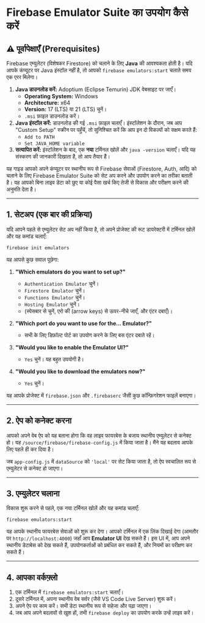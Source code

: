 # Firebase Emulator Suite का उपयोग कैसे करें

## ⚠️ पूर्वापेक्षाएँ (Prerequisites)

Firebase एम्युलेटर (विशेषकर Firestore) को चलाने के लिए **Java** की आवश्यकता होती है। यदि आपके कंप्यूटर पर Java इंस्टॉल नहीं है, तो आपको `firebase emulators:start` चलाते समय एक एरर मिलेगा।

1.  **Java डाउनलोड करें:** Adoptium (Eclipse Temurin) JDK वेबसाइट पर जाएँ।
    -   **Operating System:** Windows
    -   **Architecture:** x64
    -   **Version:** 17 (LTS) या 21 (LTS) चुनें।
    -   `.msi` फ़ाइल डाउनलोड करें।
2.  **Java इंस्टॉल करें:** डाउनलोड की गई `.msi` फ़ाइल चलाएँ। इंस्टॉलेशन के दौरान, जब आप "Custom Setup" स्क्रीन पर पहुँचें, तो सुनिश्चित करें कि आप इन दो विकल्पों को सक्षम करते हैं:
    -   `Add to PATH`
    -   `Set JAVA_HOME variable`
2.  **सत्यापित करें:** इंस्टॉलेशन के बाद, एक **नया** टर्मिनल खोलें और `java -version` चलाएँ। यदि यह संस्करण की जानकारी दिखाता है, तो आप तैयार हैं।

यह गाइड आपको अपने कंप्यूटर पर स्थानीय रूप से Firebase सेवाओं (Firestore, Auth, आदि) को चलाने के लिए Firebase Emulator Suite को सेट अप करने और उपयोग करने का तरीका बताती है। यह आपको बिना लाइव डेटा को छुए या कोई पैसा खर्च किए तेजी से विकास और परीक्षण करने की अनुमति देता है।

---

## 1. सेटअप (एक बार की प्रक्रिया)

यदि आपने पहले से एम्युलेटर सेट अप नहीं किया है, तो अपने प्रोजेक्ट की रूट डायरेक्टरी में टर्मिनल खोलें और यह कमांड चलाएँ:

```bash
firebase init emulators
```

यह आपसे कुछ सवाल पूछेगा:

1.  **"Which emulators do you want to set up?"**
    -   `Authentication Emulator` चुनें।
    -   `Firestore Emulator` चुनें।
    -   `Functions Emulator` चुनें।
    -   `Hosting Emulator` चुनें।
    -   (स्पेसबार से चुनें, एरो की (arrow keys) से ऊपर-नीचे जाएँ, और एंटर दबाएँ)।

2.  **"Which port do you want to use for the... Emulator?"**
    -   सभी के लिए डिफ़ॉल्ट पोर्ट का उपयोग करने के लिए बस एंटर दबाते रहें।

3.  **"Would you like to enable the Emulator UI?"**
    -   `Yes` चुनें। यह बहुत उपयोगी है।

4.  **"Would you like to download the emulators now?"**
    -   `Yes` चुनें।

यह आपके प्रोजेक्ट में `firebase.json` और `.firebaserc` जैसी कुछ कॉन्फ़िगरेशन फाइलें बनाएगा।

---

## 2. ऐप को कनेक्ट करना

आपको अपने वेब ऐप को यह बताना होगा कि वह लाइव फायरबेस के बजाय स्थानीय एम्युलेटर से कनेक्ट हो। यह `/source/firebase/firebase-config.js` में किया जाता है। मैंने यह बदलाव आपके लिए पहले ही कर दिया है।

जब `app-config.js` में `dataSource` को `'local'` पर सेट किया जाता है, तो ऐप स्वचालित रूप से एम्युलेटर से कनेक्ट हो जाएगा।

---

## 3. एम्युलेटर चलाना

विकास शुरू करने से पहले, एक नया टर्मिनल खोलें और यह कमांड चलाएँ:

```bash
firebase emulators:start
```

यह आपके स्थानीय फायरबेस सेवाओं को शुरू कर देगा। आपको टर्मिनल में एक लिंक दिखाई देगा (आमतौर पर `http://localhost:4000`) जहाँ आप **Emulator UI** देख सकते हैं। इस UI में, आप अपने स्थानीय डेटाबेस को देख सकते हैं, उपयोगकर्ताओं को प्रबंधित कर सकते हैं, और नियमों का परीक्षण कर सकते हैं।

---

## 4. आपका वर्कफ़्लो

1.  एक टर्मिनल में `firebase emulators:start` चलाएँ।
2.  दूसरे टर्मिनल में, अपना स्थानीय वेब सर्वर (जैसे VS Code Live Server) शुरू करें।
3.  अपने ऐप पर काम करें। सभी डेटा स्थानीय रूप से सहेजा और पढ़ा जाएगा।
4.  जब आप अपने बदलावों से खुश हों, तभी `firebase deploy` का उपयोग करके उन्हें लाइव करें।
